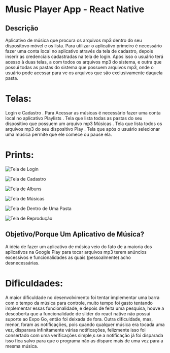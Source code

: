 # Music Player App - React Native

## Descrição

Aplicativo de música que procura os arquivos mp3 dentro do seu dispositovo móvel e os lista.
Para utilizar o aplicativo primeiro é necessário fazer uma conta local no aplicativo através da tela
de cadastro, depois inserir as credenciais cadastradas na tela de login. Após isso o usuário terá
acesso à duas telas, a com todos os arquivos mp3 do sistema, e outra que possui todas as pastas do
sistema que possuem arquivos mp3, onde o usuário pode acessar para ve os arquivos que são exclusivamente
daquela pasta.

# Telas:

Login e Cadastro . Para Acessar as músicas é necessário fazer uma conta local no aplicativo 
Playlists . Tela que lista todas as pastas do seu dispositivo que possuem um arquivo mp3
Músicas . Tela que lista todos os arquivos mp3 do seu dispositivo
Play . Tela que após o usuário selecionar uma música permite que ele comece ou pause ela.

# Prints:

![Tela de Login](Login.jpg)

![Tela de Cadastro](Cadastro.jpg)

![Tela de Albuns](Albuns_Playlist.jpg)

![Tela de Músicas](Músicas.jpg)

![Tela de Dentro de Uma Pasta](Pasta.jpg)

![Tela de Reprodução](Reprodução.jpg)

## Objetivo/Porque Um Aplicativo de Música?

A idéia de fazer um aplicativo de música veio do fato de a maioria dos aplicativos na Google
Play para tocar arquivos mp3 terem anúncios excessivos e funcionalidades as quais (pessoalmente) 
acho desnecessárias.

# Dificuldades:

A maior dificuldade no desenvolvimento foi tentar implementar uma barra com o tempo da música para controle,
muito tempo foi gasto tentando implementar essas funcionalidade, e depois de feita uma pesquisa, houve a descoberta
que a funcionalidade de slider do react native não possui suporte ao Expo Go, então foi deixada de fora. Outra dificuldade,
mas, menor, foram as notificações, pois quando qualquer música era tocada uma vez, disparava infinitamente várias notificações, 
felizmente isso foi consertado com uma verificações simple,s se a notificação já foi disparada isso fica salvo para que o programa
não as dispare mais de uma vez para a mesma música.

